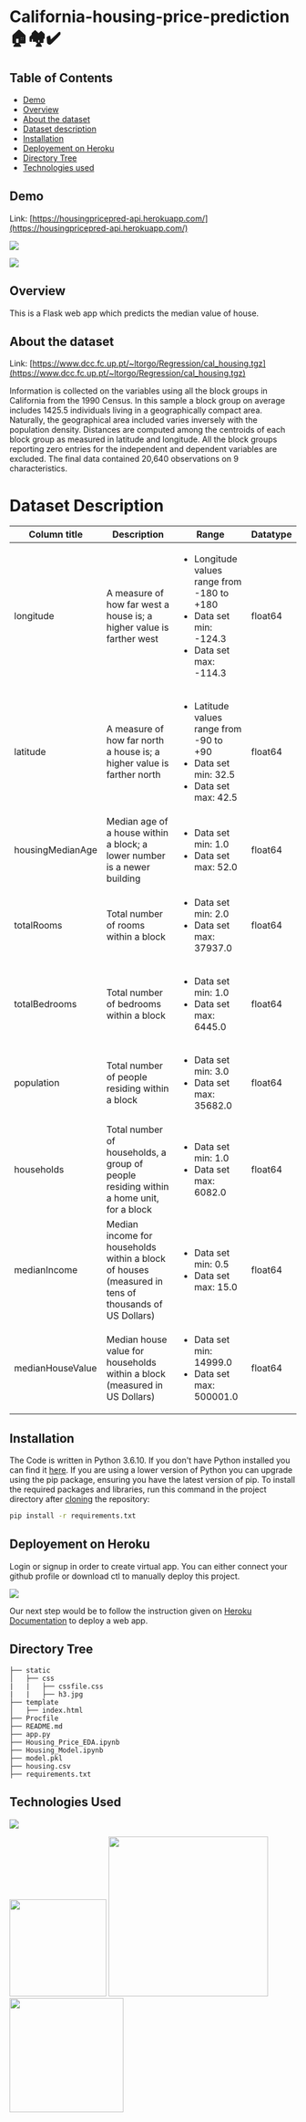 # California-housing-price-prediction 🏠🏘✔

## Table of Contents
  * [Demo](#demo)
  * [Overview](#overview)
  * [About the dataset](#about-the-dataset)
  * [Dataset description](#dataset-description)
  * [Installation](#installation)
  * [Deployement on Heroku](#deployement-on-heroku)
  * [Directory Tree](#directory-tree)
  * [Technologies used](#technologies-used)

## Demo
Link: [https://housingpricepred-api.herokuapp.com/](https://housingpricepred-api.herokuapp.com/)

[![](https://user-images.githubusercontent.com/44801151/106480054-fb7a3f00-64d0-11eb-8f5a-af3295b65dbd.png)](https://housingpricepred-api.herokuapp.com/)

[![](https://user-images.githubusercontent.com/44801151/106480252-2f556480-64d1-11eb-8220-6145286b7603.png)](https://housingpricepred-api.herokuapp.com/)

## Overview
This is a Flask web app which predicts the median value of house.

## About the dataset
Link: [https://www.dcc.fc.up.pt/~ltorgo/Regression/cal_housing.tgz](https://www.dcc.fc.up.pt/~ltorgo/Regression/cal_housing.tgz)

Information is collected on the variables using all the block groups in California from the 1990 Census. In this sample a block group on average includes 1425.5 individuals living in a geographically compact area. Naturally, the geographical area included varies inversely with the population density. Distances are computed among the centroids of each block group as measured in latitude and longitude. All the block groups reporting zero entries for the independent and dependent variables are excluded. The final data contained 20,640 observations on 9 characteristics.

# Dataset Description
Column title |	Description	| Range	| Datatype
--- | ----- | ---------- | ---
longitude	| A measure of how far west a house is; a higher value is farther west	| <ul> <li>Longitude values range from -180 to +180</li>  <li>Data set min: -124.3</li> <li>Data set max: -114.3</li> </ul> | float64
latitude	| A measure of how far north a house is; a higher value is farther north	| <ul> <li>Latitude values range from -90 to +90</li> <li>Data set min: 32.5</li> <li>Data set max: 42.5</li> </ul>| float64
housingMedianAge	| Median age of a house within a block; a lower number is a newer building	| <ul> <li>Data set min: 1.0</li> <li>Data set max: 52.0</li> </ul> | float64
totalRooms	| Total number of rooms within a block	| <ul> <li>Data set min: 2.0</li> <li>Data set max: 37937.0</li> </ul>| float64
totalBedrooms	| Total number of bedrooms within a block	 | <ul> <li>Data set min: 1.0</li> <li>Data set max: 6445.0</li> </ul> | float64
population |	Total number of people residing within a block	| <ul> <li>Data set min: 3.0</li>  <li>Data set max: 35682.0</li> </ul> | float64
households	| Total number of households, a group of people residing within a home unit, for a block	| <ul> <li>Data set min: 1.0</li> <li>Data set max: 6082.0</li> </ul> | float64
medianIncome | Median income for households within a block of houses (measured in tens of thousands of US Dollars)	 | <ul>  <li>Data set min: 0.5</li> <li>Data set max: 15.0</li> </ul> | float64
medianHouseValue	| Median house value for households within a block (measured in US Dollars)	| <ul> <li>Data set min: 14999.0</li> <li>Data set max: 500001.0</li> </ul> | float64

## Installation
The Code is written in Python 3.6.10. If you don't have Python installed you can find it [here](https://www.python.org/downloads/). If you are using a lower version of Python you can upgrade using the pip package, ensuring you have the latest version of pip. To install the required packages and libraries, run this command in the project directory after [cloning](https://www.howtogeek.com/451360/how-to-clone-a-github-repository/) the repository:
```bash
pip install -r requirements.txt
```

## Deployement on Heroku
Login or signup in order to create virtual app. You can either connect your github profile or download ctl to manually deploy this project.

[![](https://i.imgur.com/dKmlpqX.png)](https://heroku.com)

Our next step would be to follow the instruction given on [Heroku Documentation](https://devcenter.heroku.com/articles/getting-started-with-python) to deploy a web app.

## Directory Tree 
```
├── static 
│   ├── css
|   |   ├── cssfile.css
|   |   ├── h3.jpg
├── template
│   ├── index.html
├── Procfile
├── README.md
├── app.py
├── Housing_Price_EDA.ipynb
├── Housing_Model.ipynb
├── model.pkl
├── housing.csv
├── requirements.txt
```

## Technologies Used

![](https://forthebadge.com/images/badges/made-with-python.svg)

[<img target="_blank" src="https://flask.palletsprojects.com/en/1.1.x/_images/flask-logo.png" width=170>](https://flask.palletsprojects.com/en/1.1.x/) [<img target="_blank" src="https://number1.co.za/wp-content/uploads/2017/10/gunicorn_logo-300x85.png" width=280>](https://gunicorn.org) [<img target="_blank" src="https://scikit-learn.org/stable/_static/scikit-learn-logo-small.png" width=200>](https://scikit-learn.org/stable/) 
